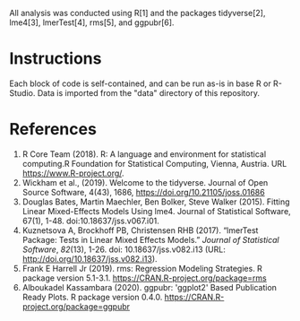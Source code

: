 All analysis was conducted using R[1] and the packages tidyverse[2], lme4[3], lmerTest[4], rms[5], and ggpubr[6].

# Instructions
Each block of code is self-contained, and can be run as-is in base R or R-Studio. Data is imported from the "data" directory of this repository.

# References
1. R Core Team (2018). R: A language and environment for statistical computing.R Foundation for Statistical Computing, Vienna, Austria. URL https://www.R-project.org/.
2. Wickham et al., (2019). Welcome to the tidyverse. Journal of Open Source Software, 4(43), 1686, https://doi.org/10.21105/joss.01686
3. Douglas Bates, Martin Maechler, Ben Bolker, Steve Walker (2015). Fitting Linear Mixed-Effects Models Using lme4. Journal of Statistical Software, 67(1), 1-48. doi:10.18637/jss.v067.i01.
4. Kuznetsova A, Brockhoff PB, Christensen RHB (2017). “lmerTest Package: Tests in Linear Mixed Effects Models.” _Journal of Statistical Software_, *82*(13), 1-26. doi: 10.18637/jss.v082.i13 (URL: http://doi.org/10.18637/jss.v082.i13).
5. Frank E Harrell Jr (2019). rms: Regression Modeling Strategies. R package version 5.1-3.1. https://CRAN.R-project.org/package=rms
6. Alboukadel Kassambara (2020). ggpubr: 'ggplot2' Based Publication Ready Plots. R package version 0.4.0. https://CRAN.R-project.org/package=ggpubr
